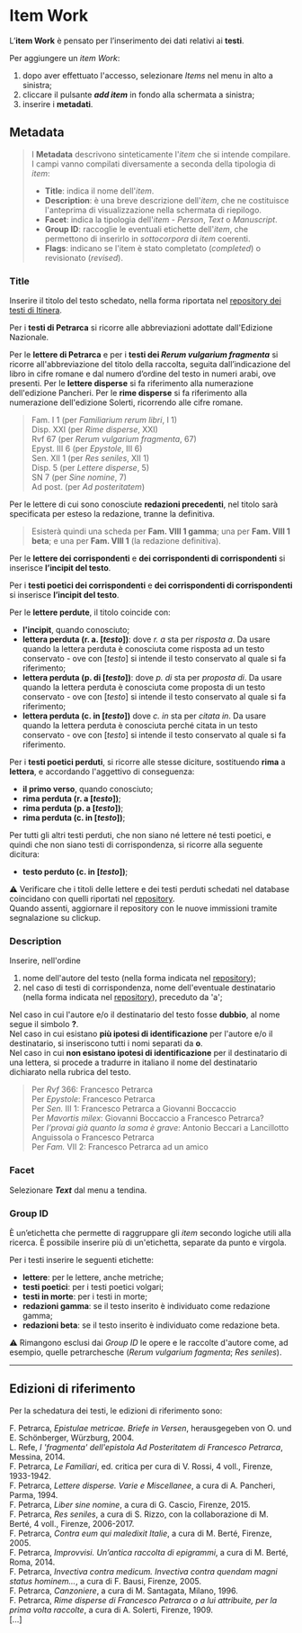 # Item Work

L’__**item Work**__ è pensato per l’inserimento dei dati relativi ai **testi**. 

Per aggiungere un _item Work_:  
1. dopo aver effettuato l'accesso, selezionare _Items_ nel menu in alto a sinistra;  
2. cliccare il pulsante **_add item_** in fondo alla schermata a sinistra;  
3. inserire i **metadati**.  

## Metadata 

>   I **Metadata** descrivono sinteticamente l'_item_ che si intende compilare. I campi vanno compilati diversamente a seconda della tipologia di _item_:  
>   * **Title**: indica il nome dell'_item_.  
>   * **Description**: è una breve descrizione dell'_item_, che ne costituisce l'anteprima di visualizzazione nella schermata di riepilogo.  
>   * **Facet**: indica la tipologia dell'_item_ - _Person_, _Text_ o _Manuscript_.   
>   * **Group ID**: raccoglie le eventuali etichette dell'_item_, che permettono di inserirlo in _sottocorpora_ di _item_ coerenti.   
>   * **Flags**: indicano se l'item è stato completato (_completed_) o revisionato (_revised_). 

### Title
Inserire il titolo del testo schedato, nella forma riportata nel [repository dei testi di Itinera](repository.md).  

Per i **testi di Petrarca** si ricorre alle abbreviazioni adottate dall'Edizione Nazionale.  

Per le **lettere di Petrarca** e per i **testi dei _Rerum vulgarium fragmenta_** si ricorre all'abbreviazione del titolo della raccolta, seguita dall’indicazione del libro in cifre romane e dal numero d’ordine del testo in numeri arabi, ove presenti. Per le **lettere disperse** si fa riferimento alla numerazione dell'edizione Pancheri. Per le **rime disperse** si fa riferimento alla numerazione dell'edizione Solerti, ricorrendo alle cifre romane.  

> Fam. I 1 (per _Familiarium rerum libri_, I 1)   
> Disp. XXI (per _Rime disperse_, XXI)  
> Rvf 67 (per _Rerum vulgarium fragmenta_, 67)  
> Epyst. III 6 (per _Epystole_, III 6)   
> Sen. XII 1 (per _Res seniles_, XII 1)   
> Disp. 5 (per _Lettere disperse_, 5)  
> SN 7 (per _Sine nomine_, 7)  
> Ad post. (per _Ad posteritatem_)  

Per le lettere di cui sono conosciute **redazioni precedenti**, nel titolo sarà specificata per esteso la redazione, tranne la definitiva.

> Esisterà quindi una scheda per **Fam. VIII 1 gamma**; una per **Fam. VIII 1 beta**; e una per **Fam. VIII 1** (la redazione definitiva).  

Per le **lettere dei corrispondenti** e **dei corrispondenti di corrispondenti** si inserisce **l’incipit del testo**.  

Per i **testi poetici dei corrispondenti** e **dei corrispondenti di corrispondenti** si inserisce **l’incipit del testo**.  

Per le **lettere perdute**, il titolo coincide con: 
* **l'incipit**, quando conosciuto;
* **lettera perduta (r. a. [_testo_])**: dove _r. a_ sta per _risposta a_. Da usare quando la lettera perduta è conosciuta come risposta ad un testo conservato - ove con [_testo_] si intende il testo conservato al quale si fa riferimento;
* **lettera perduta (p. di  [_testo_])**: dove _p. di_ sta per _proposta di_. Da usare quando la lettera perduta è conosciuta come proposta di un testo conservato - ove con [_testo_] si intende il testo conservato al quale si fa riferimento;
* **lettera perduta (c. in  [_testo_])** dove _c. in_ sta per _citata in_. Da usare quando la lettera perduta è conosciuta perché citata in un testo conservato  - ove con [_testo_] si intende il testo conservato al quale si fa riferimento.


Per i **testi poetici perduti**, si ricorre alle stesse diciture, sostituendo **rima** a **lettera**, e accordando l'aggettivo di conseguenza:

* **il primo verso**, quando conosciuto;
* **rima perduta (r. a [_testo_])**;
* **rima perduta (p. a [_testo_])**;
* **rima perduta (c. in [_testo_])**;


Per tutti gli altri testi perduti, che non siano né lettere né testi poetici, e quindi che non siano testi di corrispondenza, si ricorre alla seguente dicitura:

* **testo perduto (c. in [_testo_])**;


⚠️ Verificare che i titoli delle lettere e dei testi perduti schedati nel database coincidano con quelli riportati nel [repository](repository.md).   
Quando assenti, aggiornare il repository con le nuove immissioni tramite segnalazione su clickup.


### Description
 
Inserire, nell'ordine
1. nome dell'autore del testo (nella forma indicata nel [repository](repository.md));
2. nel caso di testi di corrispondenza, nome dell'eventuale destinatario (nella forma indicata nel [repository](repository.md)), preceduto da 'a';

Nel caso in cui l'autore e/o il destinatario del testo fosse **dubbio**, al nome segue il simbolo **?**.  
Nel caso in cui esistano **più ipotesi di identificazione** per l'autore e/o il destinatario, si inseriscono tutti i nomi separati da **o**.  
Nel caso in cui **non esistano ipotesi di identificazione** per il destinatario di una lettera, si procede a tradurre in italiano il nome del destinatario dichiarato nella rubrica del testo.

> Per _Rvf_ 366: Francesco Petrarca  
> Per _Epystole_: Francesco Petrarca   
> Per _Sen._ III 1: Francesco Petrarca a Giovanni Boccaccio  
> Per _Mavortis milex_: Giovanni Boccaccio a Francesco Petrarca?  
> Per _I’provai già quanto la soma è grave_: Antonio Beccari a Lancillotto Anguissola o Francesco Petrarca   
> Per _Fam._ VII 2: Francesco Petrarca ad un amico


### Facet

Selezionare _**Text**_ dal menu a tendina.

### Group ID

È un’etichetta che permette di raggruppare gli _item_ secondo logiche utili alla ricerca. È possibile inserire più di un'etichetta, separate da punto e virgola.

Per i testi inserire le seguenti etichette:
* **lettere**: per le lettere, anche metriche;
* **testi poetici**: per i testi poetici volgari;
* **testi in morte**: per i testi in morte;
* **redazioni gamma**: se il testo inserito è individuato come redazione gamma;
* **redazioni beta**: se il testo inserito è individuato come redazione beta.  

⚠️ Rimangono esclusi dai _Group ID_ le opere e le raccolte d'autore come, ad esempio, quelle petrarchesche (_Rerum vulgarium fagmenta_; _Res seniles_).

  
***

## Edizioni di riferimento

Per la schedatura dei testi, le edizioni di riferimento sono:

F. Petrarca, _Epistulae metricae. Briefe in Versen_, herausgegeben von O. und E. Schönberger, Würzburg, 2004.  
L. Refe, _I 'fragmenta' dell'epistola Ad Posteritatem di Francesco Petrarca_, Messina, 2014.  
F. Petrarca, _Le Familiari_, ed. critica per cura di V. Rossi, 4 voll., Firenze, 1933-1942.  
F. Petrarca, _Lettere disperse. Varie e Miscellanee_, a cura di A. Pancheri, Parma, 1994.   
F. Petrarca, _Liber sine nomine_, a cura di G. Cascio, Firenze, 2015.  
F. Petrarca, _Res seniles_, a cura di S. Rizzo, con la collaborazione di M. Berté, 4 voll., Firenze, 2006-2017.   
F. Petrarca, _Contra eum qui maledixit Italie_, a cura di M. Berté, Firenze, 2005.  
F. Petrarca, _Improvvisi. Un’antica raccolta di epigrammi_, a cura di M. Berté, Roma, 2014.  
F. Petrarca, _Invectiva contra medicum. Invectiva contra quendam magni status hominem…_, a cura di F. Bausi, Firenze, 2005.      
F. Petrarca, _Canzoniere_, a cura di M. Santagata, Milano, 1996.  
F. Petrarca, _Rime disperse di Francesco Petrarca o a lui attribuite, per la prima volta raccolte_, a cura di A. Solerti, Firenze, 1909.   
[...]

